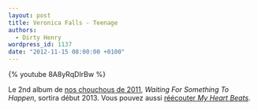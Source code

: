 ```yaml
---
layout: post
title: Veronica Falls - Teenage
authors:
  - Dirty Henry
wordpress_id: 1137
date: "2012-11-15 08:00:00 +0100"
---
```


{% youtube 8A8yRqDIrBw %}

Le 2nd album de [nos chouchous de 2011](984), _Waiting For Something To Happen_,
sortira début 2013. Vous pouvez aussi [réécouter _My Heart Beats_](1011).
